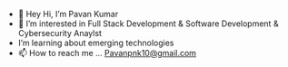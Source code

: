 - 👋 Hey Hi, I’m Pavan Kumar
- 👀 I’m interested in Full Stack Development & Software Development & Cybersecurity Anaylst 
-  I’m learning about emerging technologies 
- 📫 How to reach me ... Pavanpnk10@gmail.com

  

<!---
pavankumar2023/pavankumar2023 is a ✨ special ✨ repository because its `README.md` (this file) appears on your GitHub profile.
You can click the Preview link to take a look at your changes.
--->
